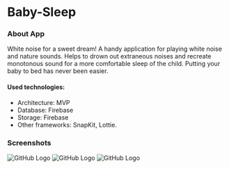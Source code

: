 # Baby-Sleep

### About App
White noise for a sweet dream!
A handy application for playing white noise and nature sounds. Helps to drown out extraneous noises and recreate monotonous sound for a more comfortable sleep of the child. Putting your baby to bed has never been easier.

#### Used technologies:
* Architecture: MVP
* Database: Firebase
* Storage: Firebase
* Other frameworks: SnapKit, Lottie.
### Screenshots
![GitHub Logo](https://sun9-54.userapi.com/impf/l9xIAyk-OXiGmLYCUIllSZ3p7CamMgHuvE8jKA/kEK_UwJwLVU.jpg) ![GitHub Logo](https://sun9-29.userapi.com/R_BLGa0VRdTEe3BOR4QdaH8EYC2NkXXbXshmRA/YASKuy77I68.jpg) ![GitHub Logo](https://sun9-41.userapi.com/nSHEJbJmlFCkt2U0YQo4ybzm0BF3yc_-HtpWTQ/8AuvcTiO_Lw.jpg)  
